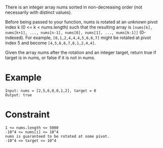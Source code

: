 There is an integer array nums sorted in non-decreasing order (not necessarily with distinct values).

Before being passed to your function, nums is rotated at an unknown pivot index k (0 <= k < nums.length) such that the resulting array is `[nums[k], nums[k+1], ..., nums[n-1], nums[0], nums[1], ..., nums[k-1]]` (0-indexed). 
For example, `[0,1,2,4,4,4,5,6,6,7]` might be rotated at pivot index 5 and become `[4,5,6,6,7,0,1,2,4,4]`.

Given the array nums after the rotation and an integer target, return true if target is in nums, or false if it is not in nums.

# Example

```
Input: nums = [2,5,6,0,0,1,2], target = 0
Output: true
```

# Constraint

```
1 <= nums.length <= 5000
-10^4 <= nums[i] <= 10^4
nums is guaranteed to be rotated at some pivot.
-10^4 <= target <= 10^4
```